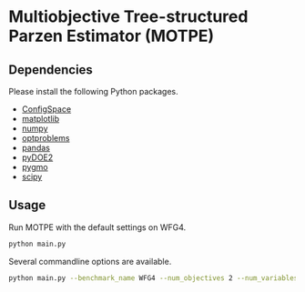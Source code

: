 # Multiobjective Tree-structured Parzen Estimator (MOTPE)

## Dependencies

Please install the following Python packages.

- [ConfigSpace](https://automl.github.io/ConfigSpace/)
- [matplotlib](https://matplotlib.org/)
- [numpy](https://numpy.org/)
- [optproblems](https://ls11-www.cs.tu-dortmund.de/people/swessing/optproblems/doc/)
- [pandas](https://pandas.pydata.org/)
- [pyDOE2](https://github.com/clicumu/pyDOE2)
- [pygmo](https://esa.github.io/pygmo/)
- [scipy](https://www.scipy.org/)


## Usage

Run MOTPE with the default settings on WFG4.

```sh
python main.py
```

Several commandline options are available.

```sh
python main.py --benchmark_name WFG4 --num_objectives 2 --num_variables 9 --k 1 --num_max_evals 250 --num_initial_samples 98 --init_method lhs --num_candidates 24 --gamma 0.10 --seed 128
```
